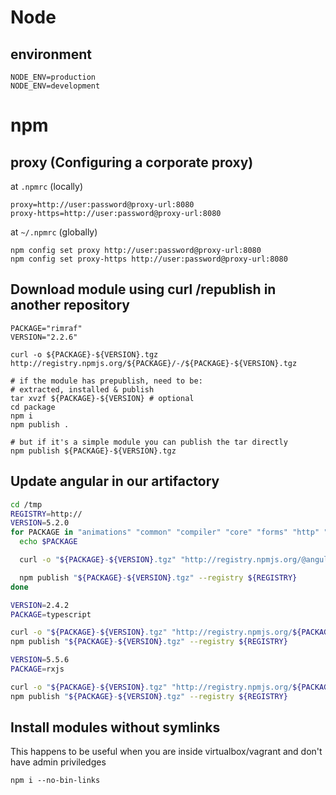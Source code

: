# Node

## environment

    NODE_ENV=production
    NODE_ENV=development

# npm

## proxy (Configuring a corporate proxy)

at `.npmrc` (locally)

    proxy=http://user:password@proxy-url:8080
    proxy-https=http://user:password@proxy-url:8080

at `~/.npmrc` (globally)

    npm config set proxy http://user:password@proxy-url:8080
    npm config set proxy-https http://user:password@proxy-url:8080

## Download module using curl /republish in another repository

    PACKAGE="rimraf"
    VERSION="2.2.6"

    curl -o ${PACKAGE}-${VERSION}.tgz http://registry.npmjs.org/${PACKAGE}/-/${PACKAGE}-${VERSION}.tgz

    # if the module has prepublish, need to be:
    # extracted, installed & publish
    tar xvzf ${PACKAGE}-${VERSION} # optional
    cd package
    npm i
    npm publish .

    # but if it's a simple module you can publish the tar directly
    npm publish ${PACKAGE}-${VERSION}.tgz

## Update angular in our artifactory

```bash
cd /tmp
REGISTRY=http://
VERSION=5.2.0
for PACKAGE in "animations" "common" "compiler" "core" "forms" "http" "platform-browser" "platform-browser-dynamic" "router" "compiler-cli" "platform-server"; do
  echo $PACKAGE

  curl -o "${PACKAGE}-${VERSION}.tgz" "http://registry.npmjs.org/@angular/${PACKAGE}/-/@angular/${PACKAGE}-${VERSION}.tgz"

  npm publish "${PACKAGE}-${VERSION}.tgz" --registry ${REGISTRY}
done

VERSION=2.4.2
PACKAGE=typescript

curl -o "${PACKAGE}-${VERSION}.tgz" "http://registry.npmjs.org/${PACKAGE}/-/${PACKAGE}-${VERSION}.tgz"
npm publish "${PACKAGE}-${VERSION}.tgz" --registry ${REGISTRY}

VERSION=5.5.6
PACKAGE=rxjs

curl -o "${PACKAGE}-${VERSION}.tgz" "http://registry.npmjs.org/${PACKAGE}/-/${PACKAGE}-${VERSION}.tgz"
npm publish "${PACKAGE}-${VERSION}.tgz" --registry ${REGISTRY}

```

## Install modules without symlinks

This happens to be useful when you are inside virtualbox/vagrant and don't have admin priviledges

    npm i --no-bin-links
